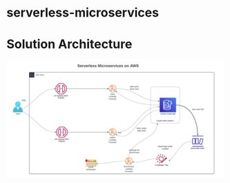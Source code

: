 # serverless-microservices

# Solution Architecture
![diagram](https://github.com/msharma24/serverless-microservices/blob/main/diagrams/serverless-microservices-aws.png)
